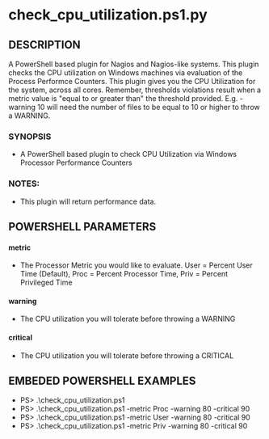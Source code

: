 # check_cpu_utilization.ps1.py

## DESCRIPTION
A PowerShell based plugin for Nagios and Nagios-like systems. This plugin checks the CPU utilization on Windows machines via evaluation of the Process Performce Counters. 
This plugin gives you the CPU Utilization for the system, across all cores.
Remember, thresholds violations result when a metric value is "equal to or greater than" the threshold provided.
E.g. -warning 10 will need the number of files to be equal to 10 or higher to throw a WARNING.

### SYNOPSIS
- A PowerShell based plugin to check CPU Utilization via Windows Processor Performance Counters

### NOTES:
- This plugin will return performance data.

## POWERSHELL PARAMETERS
#### metric
- The Processor Metric you would like to evaluate. User = Percent User Time (Default), Proc = Percent Processor Time, Priv = Percent Privileged Time 

#### warning
- The CPU utilization you will tolerate before throwing a WARNING

#### critical
- The CPU utilization you will tolerate before throwing a CRITICAL

## EMBEDED POWERSHELL EXAMPLES
- PS> .\check_cpu_utilization.ps1
- PS> .\check_cpu_utilization.ps1 -metric Proc -warning 80 -critical 90
- PS> .\check_cpu_utilization.ps1 -metric User -warning 80 -critical 90
- PS> .\check_cpu_utilization.ps1 -metric Priv -warning 80 -critical 90
